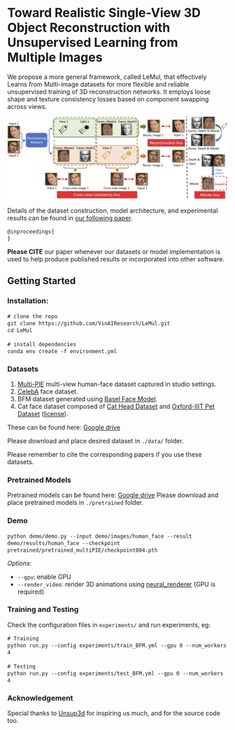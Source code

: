 # Toward Realistic Single-View 3D Object Reconstruction with Unsupervised Learning from Multiple Images

We propose a more general framework, called LeMul, that effectively Learns from Multi-image datasets for more flexible and reliable unsupervised training of 3D reconstruction networks. It employs loose shape and texture consistency losses based on component swapping across views.

<img src="./image/network.png" width="800">


Details of the dataset construction, model architecture, and experimental results can be found in [our following paper]().

```
@inproceedings{
}
```
**Please CITE** our paper whenever our datasets or model implementation is used to help produce published results or incorporated into other software.

## Getting Started

### Installation:
```
# clone the repo
git clone https://github.com/VinAIResearch/LeMul.git
cd LeMul

# install dependencies
conda env create -f environment.yml
```

### Datasets
1. [Multi-PIE](https://www.cs.cmu.edu/afs/cs/project/PIE/MultiPie/Multi-Pie/Home.html) multi-view human-face dataset captured in studio settings.
2. [CelebA](http://mmlab.ie.cuhk.edu.hk/projects/CelebA.html) face dataset.
3. BFM dataset generated using [Basel Face Model](https://faces.dmi.unibas.ch/bfm/).
4. Cat face dataset composed of [Cat Head Dataset](http://academictorrents.com/details/c501571c29d16d7f41d159d699d0e7fb37092cbd) and [Oxford-IIIT Pet Dataset](http://www.robots.ox.ac.uk/~vgg/data/pets/) ([license](https://creativecommons.org/licenses/by-sa/4.0/)).

These can be found here: [Google drive]()

Please download and place desired dataset in `./data/` folder.

Please remember to cite the corresponding papers if you use these datasets.


### Pretrained Models
Pretrained models can be found here: [Google drive]()
Please download and place pretrained models in `./pretrained` folder.

### Demo
```
python demo/demo.py --input demo/images/human_face --result demo/results/human_face --checkpoint pretrained/pretrained_multiPIE/checkpoint004.pth
```

*Options*:
- `--gpu`: enable GPU
- `--render_video`: render 3D animations using [neural_renderer](https://github.com/daniilidis-group/neural_renderer) (GPU is required)


### Training and Testing
Check the configuration files in `experiments/` and run experiments, eg:
```
# Training
python run.py --config experiments/train_BFM.yml --gpu 0 --num_workers 4

# Testing
python run.py --config experiments/test_BFM.yml --gpu 0 --num_workers 4
```

### Acknowledgement
Special thanks to [Unsup3d](https://elliottwu.com/projects/unsup3d/) for inspiring us much, and for the source code too.
